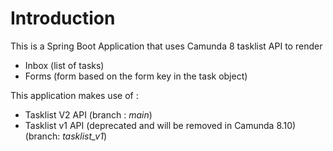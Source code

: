 # Introduction

This is a Spring Boot Application that uses Camunda 8 tasklist API to render 

- Inbox (list of tasks)
- Forms (form based on the form key in the task object)


This application makes use of :

 - Tasklist V2 API (branch : *main*)
 - Tasklist v1 API (deprecated and will be removed in Camunda 8.10) (branch: *tasklist_v1*)
